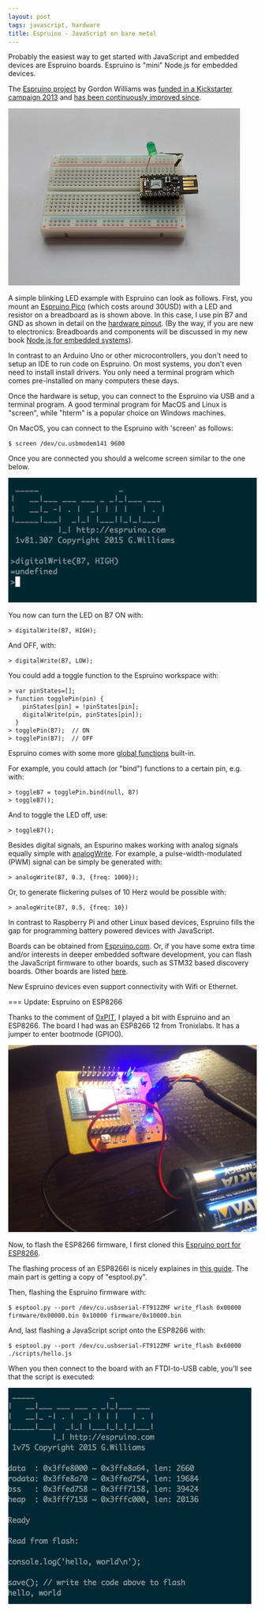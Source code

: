 ```yaml
---
layout: post
tags: javascript, hardware
title: Espruino - JavaScript on bare metal
---
```

Probably the easiest way to get started with JavaScript and embedded devices are Espruino boards. Espruino is "mini" Node.js for embedded devices.

The [Espruino project](http://espruino.com) by Gordon Williams was [funded in a Kickstarter campaign 2013](https://www.kickstarter.com/projects/gfw/espruino-javascript-for-things) and [has been continuously improved since](http://makezine.com/2014/11/11/javascript-by-the-pico/).

<img src="/static/images/espruino.png" />

A simple blinking LED example with Espruino can look as follows. First, you mount an [Espruino Pico](http://www.espruino.com/Pico) (which costs around 30USD) with a LED and resistor on a breadboard as is shown above. In this case, I use pin B7 and GND as shown in detail on the [hardware pinout](http://www.espruino.com/Pico). (By the way, if you are new to electronics: Breadboards and components will be discussed in my new book [Node.js for embedded systems](http://embeddednodejs.com)).

In contrast to an Arduino Uno or other microcontrollers, you don't need to setup an IDE to run code on Espruino. On most systems, you don't even need to install install drivers. You only need a terminal program which comes pre-installed on many computers these days.

Once the hardware is setup, you can connect to the Espruino via USB and a terminal program. A good terminal program for MacOS and Linux is "screen", while "hterm" is a popular choice on Windows machines.

On MacOS, you can connect to the Espruino with 'screen' as follows:

    $ screen /dev/cu.usbmodem141 9600

Once you are connected you should a welcome screen similar to the one below.

<img src="/static/images/espruino_welcome.png" />

You now can turn the LED on B7 ON with:

    > digitalWrite(B7, HIGH);

And OFF, with:

    > digitalWrite(B7, LOW);

You could add a toggle function to the Espruino workspace with:

    > var pinStates=[];
    > function togglePin(pin) {
        pinStates[pin] = !pinStates[pin];
        digitalWrite(pin, pinStates[pin]);
      }
    > togglePin(B7);  // ON
    > togglePin(B7);  // OFF

Espruino comes with some more [global functions](http://www.espruino.com/Reference#_global) built-in. 

For example, you could attach (or "bind") functions to a certain pin, e.g. with:

    > toggleB7 = togglePin.bind(null, B7)
    > toggleB7();

And to toggle the LED off, use:

    > toggleB7();

Besides digital signals, an Espurino makes working with analog signals equally simple with [analogWrite](http://www.espruino.com/Reference#l__global_analogWrite). For example, a pulse-width-modulated (PWM) signal can be simply be generated with:

    > analogWrite(B7, 0.3, {freq: 1000});

Or, to generate flickering pulses of 10 Herz would be possible with:

    > analogWrite(B7, 0.5, {freq: 10})

In contrast to Raspberry Pi and other Linux based devices, Espruino fills the gap for programming battery powered devices with JavaScript. 

Boards can be obtained from [Espruino.com](http://espruino.com). Or, if you have some extra time and/or interests in deeper embedded software development, you can flash the JavaScript firmware to other boards, such as STM32 based discovery boards. Other boards are listed [here](http://www.espruino.com/Other+Boards). 

New Espruino devices even support connectivity with Wifi or Ethernet.

=== Update: Espruino on ESP8266

Thanks to the comment of [0xPIT](https://github.com/0xPIT/), I played a bit with Espruino and an ESP8266. The board I had was an ESP8266 12 from Tronixlabs. It has a jumper to enter bootmode (GPIO0).

<img src="/static/images/espruino_esp8266.jpg" />

Now, to flash the ESP8266 firmware, I first cloned this [Espruino port for ESP8266](https://github.com/aplikatika/Espruino-on-ESP8266).

The flashing process of an ESP8266I is nicely explaines in [this guide](http://williamdurand.fr/2015/03/17/playing-with-a-esp8266-wifi-module/). The main part is getting a copy of "esptool.py".

Then, flashing the Espruino firmware with:

    $ esptool.py --port /dev/cu.usbserial-FT912ZMF write_flash 0x00000 firmware/0x00000.bin 0x10000 firmware/0x10000.bin

And, last flashing a JavaScript script onto the ESP8266 with:

    $ esptool.py --port /dev/cu.usbserial-FT912ZMF write_flash 0x60000 ./scripts/hello.js

When you then connect to the board with an FTDI-to-USB cable, you'll see that the script is executed:

<img src="/static/images/esp_boot.png" />
